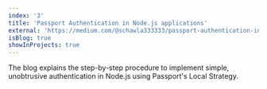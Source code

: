 ```yaml
---
index: '3'
title: 'Passport Authentication in Node.js applications'
external: 'https://medium.com/@schawla333333/passport-authentication-in-node-js-applications-31ebc4f5871e'
isBlog: true
showInProjects: true
---
```


The blog explains the step-by-step procedure to implement simple, unobtrusive authentication in Node.js using Passport's Local Strategy.
